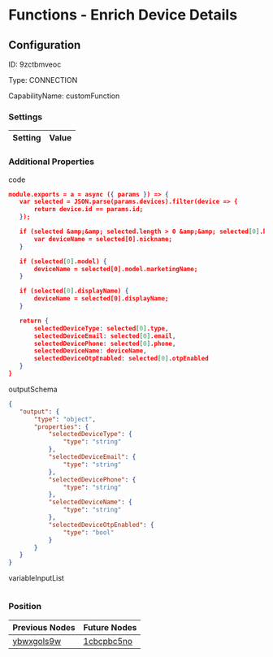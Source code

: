# Functions - Enrich Device Details
## Configuration
ID:  9zctbmveoc

Type: CONNECTION 

CapabilityName: customFunction

### Settings
| Setting | Value  |
| :------------------------ | ---------------------------------------- |
 




### Additional Properties
code
 ```json 
module.exports = a = async ({ params }) => {
	var selected = JSON.parse(params.devices).filter(device => {
		return device.id == params.id;
	});

	if (selected &amp;&amp; selected.length > 0 &amp;&amp; selected[0].hasOwnProperty("nickname")) {
  		var deviceName = selected[0].nickname;
	}

	if (selected[0].model) {
		deviceName = selected[0].model.marketingName;
	}

	if (selected[0].displayName) {
		deviceName = selected[0].displayName;
	}

	return {
		selectedDeviceType: selected[0].type,
		selectedDeviceEmail: selected[0].email,
		selectedDevicePhone: selected[0].phone,
		selectedDeviceName: deviceName,
		selectedDeviceOtpEnabled: selected[0].otpEnabled
	}
}
```


outputSchema
 ```json 
{
	"output": {
		"type": "object",
		"properties": {
			"selectedDeviceType": {
				"type": "string"
			},
			"selectedDeviceEmail": {
				"type": "string"
			},
			"selectedDevicePhone": {
				"type": "string"
			},
			"selectedDeviceName": {
				"type": "string"
			},
			"selectedDeviceOtpEnabled": {
				"type": "bool"
			}
		}
	}
}
```


variableInputList
 ```json 

```




### Position
| Previous Nodes | Future Nodes |
| :------------- | ------------ |
| [ybwxgols9w](./ybwxgols9w.md) | [1cbcpbc5no](./1cbcpbc5no.md) |